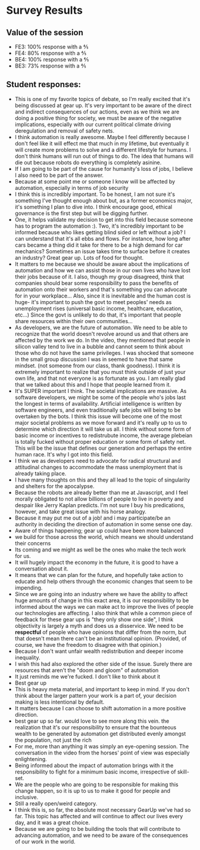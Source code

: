 # Survey Results

## Value of the session
* FE3: 100% response with a ⅘
* FE4: 80% response with a ⅘
* BE4: 100% response with a ⅘
* BE3:  73% response with a ⅘ 

## Student responses:
* This is one of my favorite topics of debate, so I'm really excited that it's being discussed at gear up. It's very important to be aware of the direct and indirect consequences of our actions, even as we think we are doing a positive thing for society, we must be aware of the negative implications, especially with our current political climate driving deregulation and removal of safety nets.
* I think automation is really awesome. Maybe I feel differently because I don't feel like it will effect me that much in my lifetime, but eventually it will create more problems to solve and a different lifestyle for humans. I don't think humans will run out of things to do. The idea that humans will die out because robots do everything is completely asinine.
* If I am going to be part of the cause for humanity's loss of jobs, I believe I also need to be part of the answer.
* Because at some point me or someone I know will be affected by automation, especially in terms of job security
* I think this is incredibly important. To be honest, I am not sure it's something I've thought enough about but, as a former economics major, it's something I plan to dive into. I think encourage good, ethical governance is the first step but will be digging further.
* One, it helps validate my decision to get into this field because someone has to program the automation :). Two, it's incredibly important to be informed because who likes getting blind sided or left without a job? I can understand that it's all ebbs and flows. For instance, how long after cars became a thing did it take for there to be a high demand for car mechanics? Sometimes an issue takes time to surface before it creates an industry? Great gear up. Lots of food for thought.
* It matters to me because we should be aware about the implications of automation and how we can assist those in our own lives who have lost their jobs because of it. I also, though my group disagreed, think that companies should bear some responsibility to pass the benefits of automation onto their workers and that's something you can advocate for in your workplace... Also, since it is inevitable and the human cost is huge- it's important to push the govt to meet peoples' needs as unemployment rises (universal basic income, healthcare, education, etc...) Since the govt is unlikely to do that, it's important that people share resources within their own communities...
* As developers, we are the future of automation. We need to be able to recognize that the world doesn't revolve around us and that others are affected by the work we do. In the video, they mentioned that people in silicon valley tend to live in a bubble and cannot seem to think about those who do not have the same privileges. I was shocked that someone in the small group discussion I was in seemed to have that same mindset. (not someone from our class, thank goodness). I think it is extremely important to realize that you must think outside of just your own life, and that not everyone is as fortunate as you. I am really glad that we talked about this and I hope that people learned from it.
* It's SUPER important I think. The societal implications are massive. As software developers, we might be some of the people who's jobs last the longest in terms of availability. Artificial intelligence is written by software engineers, and even traditionally safe jobs will being to be overtaken by the bots. I think this issue will become one of the most major societal problems as we move forward and it's really up to us to determine which direction it will take us all. I think without some form of basic income or incentives to redistrubute income, the average plebeian is totally fucked without proper education or some form of safety net. This will be the issue that defines our generation and perhaps the entire human race. It's why I got into this field.
* I think we as developers need to advocate for radical structural and attitudinal changes to accommodate the mass unemployment that is already taking place.
* I have many thoughts on this and they all lead to the topic of singularity and shelters for the apocalypse.
* Because the robots are already better than me at Javascript, and I feel morally obligated to not allow billions of people to live in poverty and despair like Jerry Kaplan predicts. I'm not sure I buy his predications, however, and take great issue with his horse analogy.
* Because it may put me out of a job! and i may participate/be an authority in deciding the direction of automation in some sense one day.
* Aware of things happening; gear up could have been more balanced
* we build for those across the world, which means we should understand their concerns
* Its coming and we might as well be the ones who make the tech work for us.
* It will hugely impact the economy in the future, it is good to have a conversation about it.
* It means that we can plan for the future, and hopefully take action to educate and help others through the economic changes that seem to be impending.
* Since we are going into an industry where we have the ability to affect huge amounts of change in this exact area, it is our responsibility to be informed about the ways we can make act to improve the lives of people our technologies are affecting. I also think that while a common piece of feedback for these gear ups is "they only show one side", I think objectivity is largely a myth and does us a disservice. We need to be **respectful** of people who have opinions that differ from the norm, but that doesn't mean there can't be an institutional opinion. (Provided, of course, we have the freedom to disagree with that opinion.)
* Because I don't want unfair wealth redistribution and deeper income inequality.
* I wish this had also explored the other side of the issue. Surely there are resources that aren't the "doom and gloom" of automation
* It just reminds me we're fucked. I don't like to think about it
* Best gear up
* This is heavy meta material, and important to keep in mind. If you don't think about the larger pattern your work is a part of, your decision making is less intentional by default.
* It matters because I can choose to shift automation in a more positive direction.
* best gear up so far. would love to see more along this vein. the realization that it's our responsibility to ensure that the bounteous wealth to be generated by automation get distributed evenly amongst the population, not just the rich
* For me, more than anything it was simply an eye-opening session. The conversation in the video from the horses' point of view was especially enlightening.
* Being informed about the impact of automation brings with it the responsibility to fight for a minimum basic income, irrespective of skill-set.
* We are the people who are going to be responsible for making this change happen, so it is up to us to make it good for people and inclusive.
* Still a really open/weird category.
* I think this is, so far, the absolute most necessary GearUp we've had so far. This topic has affected and will continue to affect our lives every day, and it was a great choice.
* Because we are going to be building the tools that will contribute to advancing automation, and we need to be aware of the consequences of our work in the world.

